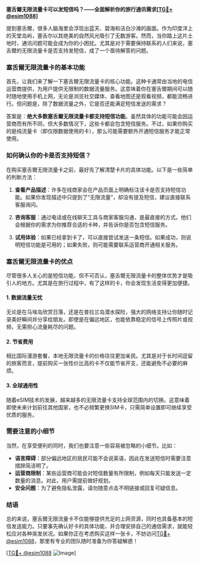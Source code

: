 **塞舌爾无限流量卡可以发短信吗？——全面解析你的旅行通讯需求[[TG💪+ @esim1088](https://t.me/s/esim1088)]**

提到塞舌爾，很多人脑海里会浮现出蓝天、碧海和洁白沙滩的画面。作为印度洋上的天堂岛屿，塞舌尔以其绝美的自然风光吸引了无数游客。然而，当你踏上这片土地时，通讯问题可能会成为你的小困扰。尤其是对于需要保持联系的人们来说，塞舌爾的无限流量卡是否支持发短信，成了一个亟待解答的问题。

### 塞舌爾无限流量卡的基本功能

首先，让我们来了解一下塞舌爾无限流量卡的核心功能。这种卡通常由当地的电信运营商提供，为用户提供无限制的数据流量服务。这意味着你在塞舌爾期间可以随时随地使用手机上网，无论是浏览社交媒体、查看地图还是观看视频，都能流畅进行。但问题是，除了数据流量之外，它是否还能满足短信发送的需求？

答案是：**绝大多数塞舌爾无限流量卡都支持短信功能**。虽然具体的功能可能会因运营商而有所不同，但大多数情况下，这些卡都会包含短信服务。不过，如果你购买的是纯流量卡（即仅限数据使用的卡），那么可能需要额外开通短信服务才能正常使用。

### 如何确认你的卡是否支持短信？

在购买塞舌爾无限流量卡之前，最好先了解清楚卡片的具体功能。以下是一些简单的判断方法：

1. **查看产品描述**：许多在线商家会在产品页面上明确标注该卡是否支持短信功能。如果你发现描述中只提到了“无限流量”，却没有提及短信，建议直接联系客服询问。
   
2. **咨询客服**：通过电话或在线聊天工具与商家客服沟通，是最直接的方式。他们会根据你的需求为你推荐合适的卡种，并告诉你是否包含短信服务。

3. **试用体验**：如果已经拿到卡了，可以直接尝试发送一条短信。如果成功，则说明短信功能是可用的；如果失败，则可能需要联系运营商开通相关服务。

### 塞舌爾无限流量卡的优点

尽管很多人关心的是短信功能，但不可否认，塞舌爾无限流量卡的整体优势才是吸引人的地方。尤其是在旅行过程中，有了这样的卡，你会发现生活变得更加便捷。

#### 1. 数据流量无忧

无论是在马埃岛欣赏日落，还是在普拉兰岛潜水探险，强大的网络支持让你随时记录美好瞬间并分享给朋友。即使是在偏远地区，也能依靠稳定的信号上传照片或视频，无需担心流量耗尽的问题。

#### 2. 节省费用

相比国际漫游套餐，本地无限流量卡的价格往往更加亲民。尤其是对于长时间逗留的旅客而言，提前购买一张性价比高的卡不仅能节省开支，还能避免不必要的麻烦。

#### 3. 全球通用性

随着eSIM技术的发展，越来越多的无限流量卡支持全球范围内的切换。这意味着即使未来计划前往其他国家，也不必频繁更换SIM卡，只需简单设置即可继续享受优质的服务。

### 需要注意的小细节

当然，在享受便利的同时，我们也要注意一些容易被忽略的小细节。比如：

- **语言障碍**：部分偏远地区的居民可能不会说英语，因此在发送短信时需要注意措辞简洁明了。
- **运营商限制**：某些运营商可能会对短信数量有所限制，例如每天只能发送一定数量的消息。对此，用户需提前做好规划。
- **安全问题**：为了避免隐私泄露，请勿随意点击不明链接或回复可疑信息。

### 结语

总的来说，塞舌爾无限流量卡不仅能够提供充足的上网资源，同时也具备基本的短信发送能力。只要事先确认好卡的具体功能，并合理安排自己的通信需求，就能轻松应对各种突发状况。如果你正在考虑购买这样一张卡，不妨访问[TG💪+ @esim1088](https://t.me/s/esim1088)，那里有专业的团队随时准备为你答疑解惑！

[[TG💪+ @esim1088](https://t.me/s/esim1088) ![Image](https://i.postimg.cc/4NQfJmqS/Snipaste-2025-05-13-00-14-12.png)]